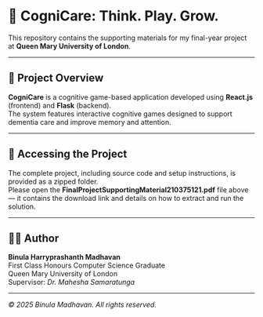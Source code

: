 # 🧠 CogniCare: Think. Play. Grow.

This repository contains the supporting materials for my final-year project at **Queen Mary University of London**.

---

## 📘 Project Overview
**CogniCare** is a cognitive game-based application developed using **React.js** (frontend) and **Flask** (backend).  
The system features interactive cognitive games designed to support dementia care and improve memory and attention.

---

## 📄 Accessing the Project
The complete project, including source code and setup instructions, is provided as a zipped folder.  
Please open the **FinalProjectSupportingMaterial210375121.pdf** file above — it contains the download link and details on how to extract and run the solution.

---

## 🧑‍💻 Author
**Binula Harryprashanth Madhavan**  
First Class Honours Computer Science Graduate  
Queen Mary University of London  
Supervisor: *Dr. Mahesha Samaratunga*

---

*© 2025 Binula Madhavan. All rights reserved.*
